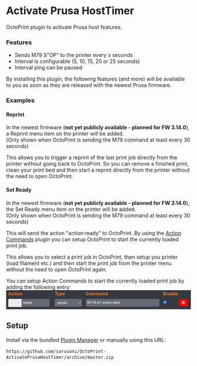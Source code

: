 # Activate Prusa HostTimer

OctoPrint plugin to activate Prusa host features.

### Features
- Sends M79 S"OP" to the printer every x seconds
- Interval is configurable (5, 10, 15, 20 or 25 seconds)
- Interval ping can be paused

By installing this plugin, the following features (and more) will be available to you as soon as they are released with the newest Prusa firmware.

### Examples
#### Reprint
In the newest firmware (**not yet publicly available - planned for FW 3.14.0**), a Reprint menu item on the printer will be added.\
(Only shown when OctoPrint is sending the M79 command at least every 30 seconds)

This allows you to trigger a reprint of the last print job directly from the printer without going back to OctoPrint.
So you can remove a finished print, clean your print bed and then start a reprint directly from the printer without the need to open OctoPrint.

#### Set Ready
In the newest firmware (**not yet publicly available - planned for FW 3.14.0**), the Set Ready menu item on the printer will be added.\
(Only shown when OctoPrint is sending the M79 command at least every 30 seconds)

This will send the action "action:ready" to OctoPrint.
By using the [Action Commands](https://plugins.octoprint.org/plugins/actioncommands/) plugin you can setup OctoPrint to start the currently loaded print job.

This allows you to select a print job in OctoPrint, then setup you printer (load filament etc.) and then start the print job from the printer menu without the need to open OctoPrint again.

You can setup Action Commands to start the currently loaded print job by adding the following entry:
<img src="/extras/img/actionCommand-ready.png" width="700px" alt="Screenshot of Action Commands setting" />

## Setup

Install via the bundled [Plugin Manager](https://github.com/foosel/OctoPrint/wiki/Plugin:-Plugin-Manager)
or manually using this URL:

    https://github.com/sarusani/OctoPrint-ActivatePrusaHostTimer/archive/master.zip
